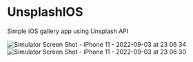 # UnsplashIOS

Simple iOS gallery app using Unsplash API

![Simulator Screen Shot - iPhone 11 - 2022-09-03 at 23 06 34](https://user-images.githubusercontent.com/13110477/188287427-1190bf09-0f32-4f43-94a8-f031c92134aa.png)
![Simulator Screen Shot - iPhone 11 - 2022-09-03 at 23 06 30](https://user-images.githubusercontent.com/13110477/188287425-ae7afeae-4b27-4f6c-b87c-c0aebf6464c7.png)
